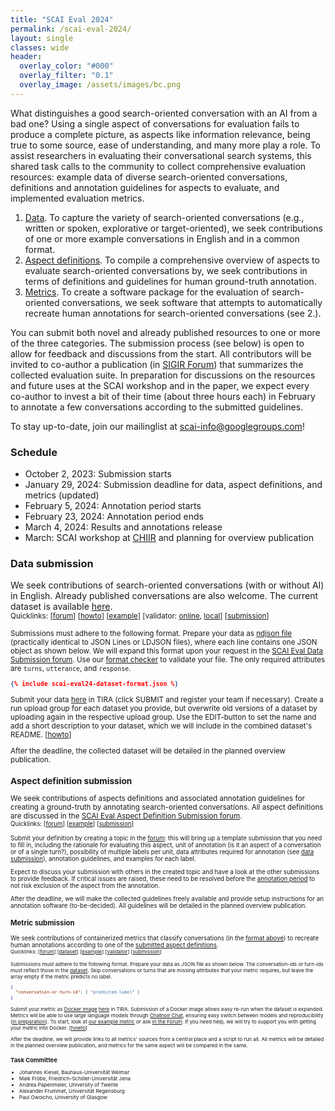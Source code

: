 ```yaml
---
title: "SCAI Eval 2024"
permalink: /scai-eval-2024/
layout: single
classes: wide
header:
  overlay_color: "#000"
  overlay_filter: "0.1"
  overlay_image: /assets/images/bc.png
---
```


What distinguishes a good search-oriented conversation with an AI from a bad one? Using a single aspect of conversations for evaluation fails to produce a complete picture, as aspects like information relevance, being true to some source, ease of understanding, and many more play a role. To assist researchers in evaluating their conversational search systems, this shared task calls to the community to collect comprehensive evaluation resources: example data of diverse search-oriented conversations, definitions and annotation guidelines for aspects to evaluate, and implemented evaluation metrics.

1. [Data](#data-submission). To capture the variety of search-oriented conversations (e.g., written or spoken, explorative or target-oriented), we seek contributions of one or more example conversations in English and in a common format.
2. [Aspect definitions](#aspect-definition-submission). To compile a comprehensive overview of aspects to evaluate search-oriented conversations by, we seek contributions in terms of definitions and guidelines for human ground-truth annotation.
3. [Metrics](#metric-submission). To create a software package for the evaluation of search-oriented conversations, we seek software that attempts to automatically recreate human annotations for search-oriented conversations (see 2.).

You can submit both novel and already published resources to one or more of the three categories. The submission process (see below) is open to allow for feedback and discussions from the start. All contributors will be invited to co-author a publication (in [SIGIR Forum](https://sigir.org/forum/)) that summarizes the collected evaluation suite. In preparation for discussions on the resources and future uses at the SCAI workshop and in the paper, we expect every co-author to invest a bit of their time (about three hours each) in February to annotate a few conversations according to the submitted guidelines.

To stay up-to-date, join our mailinglist at [scai-info@googlegroups.com](https://groups.google.com/g/scai-info)!


### Schedule
* October 2, 2023: Submission starts
* January 29, 2024: Submission deadline for data, aspect definitions, and metrics (updated)
* February 5, 2024: Annotation period starts
* February 23, 2024: Annotation period ends
* March 4, 2024: Results and annotations release
* March: SCAI workshop at <a href="https://chiir2024.github.io/index.html">CHIIR</a> and planning for overview publication


### Data submission
We seek contributions of search-oriented conversations (with or without AI) in English. Already published conversations are also welcome. The current dataset is available [here](https://doi.org/10.5281/zenodo.8396856).
<br><small>Quicklinks: [[forum](https://www.tira.io/c/scai/scai-eval-data-submission/12)] [[howto](https://www.tira.io/t/howto-data-submission/2011)] [[example](https://github.com/search-oriented-conversational-ai/scai-eval24-dataset-conversion-trec-cast/blob/main/data/trec-cast-2022.ndjson)] [validator: [online](/scai-eval-2024/code/format-checker), [local](https://github.com/search-oriented-conversational-ai/scai-eval24-dataset-validator)] [[submission](https://www.tira.io/task-overview/scai-eval-2024-data-submission/submit-20230925-training)]

Submissions must adhere to the following format. Prepare your data as [ndjson file](https://dataprotocols.org/ndjson/) (practically identical to JSON Lines or LDJSON files), where each line contains one JSON object as shown below. We will expand this format upon your request in the [SCAI Eval Data Submission forum](https://www.tira.io/c/scai/scai-eval-data-submission/12). Use our [format checker](/scai-eval-2024/code/format-checker) to validate your file. The only required attributes are <code>turns</code>, <code>utterance</code>, and <code>response</code>.

```json
{% include scai-eval24-dataset-format.json %}
```

Submit your data [here](https://www.tira.io/task-overview/scai-eval-2024-data-submission/submit-20230925-training) in TIRA (click SUBMIT and register your team if necessary). Create a run upload group for each dataset you provide, but overwrite old versions of a dataset by uploading again in the respective upload group. Use the EDIT-button to set the name and add a short description to your dataset, which we will include in the combined dataset's README. [[howto](https://www.tira.io/t/howto-data-submission/2011)]

After the deadline, the collected dataset will be detailed in the planned overview publication.



### Aspect definition submission
We seek contributions of aspects definitions and associated annotation guidelines for creating a ground-truth by annotating search-oriented conversations. All aspect definitions are discussed in the [SCAI Eval Aspect Definition Submission forum](https://www.tira.io/c/scai/scai-eval-aspect-definition-submission/14).
<br><small>Quicklinks: [[forum](https://www.tira.io/c/scai/scai-eval-aspect-definition-submission/14)] [[example](https://www.tira.io/t/aspect-definition-ease-of-understanding/1979)] [[submission](https://www.tira.io/c/scai/scai-eval-aspect-definition-submission/14)]

Submit your definition by creating a topic in the [forum](https://www.tira.io/c/scai/scai-eval-aspect-definition-submission/14): this will bring up a template submission that you need to fill in, including the rationale for evaluating this aspect, unit of annotation (is it an aspect of a conversation or of a single turn?), possibility of multiple labels per unit, data attributes required for annotation (see [data submission](#data-submission)), annotation guidelines, and examples for each label.

Expect to discuss your submission with others in the created topic and have a look at the other submissions to provide feedback. If critical issues are raised, these need to be resolved before the [annotation period](#schedule) to not risk exclusion of the aspect from the annotation.

After the deadline, we will make the collected guidelines freely available and provide setup instructions for an annotation software (to-be-decided). All guidelines will be detailed in the planned overview publication.



### Metric submission
We seek contributions of containerized metrics that classify conversations (in the [format above](#data-submission)) to recreate human annotations according to one of the [submitted aspect definitions](#aspect-definition-submission).
<br><small>Quicklinks: [[forum](https://www.tira.io/c/scai/scai-eval-metric-submission/15)] [[dataset](https://doi.org/10.5281/zenodo.8396856)] [[example](https://github.com/search-oriented-conversational-ai/scai-eval24-metric-simplicity)] [[validator](https://github.com/search-oriented-conversational-ai/scai-eval24-metric-validator)] [[submission](https://www.tira.io/task-overview/scai-eval-2024-metric-submission/)]

Submissions must adhere to the following format. Prepare your data as JSON file as shown below. The conversation-ids or turn-ids must reflect those in the [dataset](https://doi.org/10.5281/zenodo.8396856). Skip conversations or turns that are missing attributes that your metric requires, but leave the array empty if the metric predicts no label.
```json
{
  "conversation-or-turn-id": [ "predicted-label" ]
}
```

Submit your metric as [Docker image](https://www.docker.com/) [here](https://www.tira.io/task-overview/scai-eval-2024-metric-submission/) in TIRA. Submission of a Docker image allows easy re-run when the dataset is expanded. Metrics will be able to use large language models through [Chatnoir Chat](https://chat.web.webis.de/), ensuring easy switch between models and reproducibility ([in preparation](https://www.tira.io/t/llms-for-metrics-in-tira/2010)). To start, look at [our example metric](https://github.com/search-oriented-conversational-ai/scai-eval24-metric-simplicity) or ask [in the Forum](https://www.tira.io/c/scai/scai-eval-metric-submission/15): If you need help, we will try to support you with getting your metric into Docker. [[howto]([https://www.tira.io/t/howto-data-submission/2011](https://www.tira.io/t/howto-metric-submission/2015))]

After the deadline, we will provide links to all metrics' sources from a central place and a script to run all. All metrics will be detailed in the planned overview publication, and metrics for the same aspect will be compared in the same.


### Task Committee
* Johannes Kiesel, Bauhaus-Universität Weimar
* Maik Fröbe, Friedrich-Schiller-Universität Jena
* Andrea Papenmeier, University of Twente
* Alexander Frummet, Universität Regensburg
* Paul Owoicho, University of Glasgow


